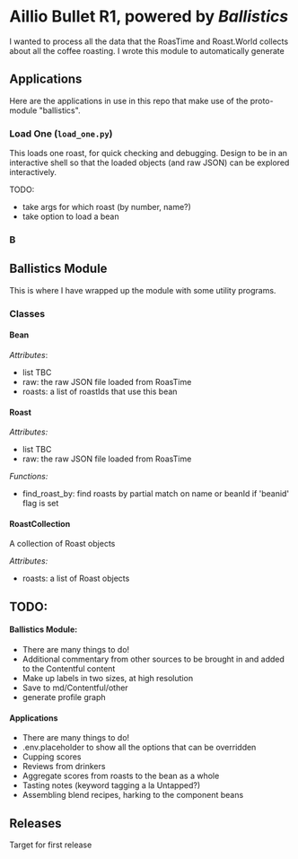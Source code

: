 # Aillio Bullet R1, powered by _Ballistics_

I wanted to process all the data that the RoasTime and Roast.World collects about all 
the coffee roasting.
I wrote this module to automatically generate

## Applications
Here are the applications in use in this repo that make use of the proto-module "ballistics".

### Load One (`load_one.py`)
This loads one roast, for quick checking and debugging.
Design to be in an interactive shell so that the loaded objects (and raw JSON) can 
be explored interactively.

TODO:
- take args for which roast (by number, name?)
- take option to load a bean

### B

## Ballistics Module
This is where I have wrapped up the module with some utility programs.

### Classes
#### Bean

_Attributes_:
- list TBC
- raw: the raw JSON file loaded from RoasTime
- roasts: a list of roastIds that use this bean

#### Roast

_Attributes:_
- list TBC
- raw: the raw JSON file loaded from RoasTime

_Functions:_
- find_roast_by: find roasts by partial match on name or beanId if 'beanid' flag is set

#### RoastCollection
A collection of Roast objects

_Attributes:_
- roasts: a list of Roast objects

## TODO:

#### Ballistics Module:
- There are many things to do!
- Additional commentary from other sources to be brought in and added to the Contentful
content
- Make up labels in two sizes, at high resolution
- Save to md/Contentful/other
- generate profile graph

#### Applications
- There are many things to do!
- .env.placeholder to show all the options that can be overridden
- Cupping scores
- Reviews from drinkers
- Aggregate scores from roasts to the bean as a whole
- Tasting notes (keyword tagging a la Untapped?)
- Assembling blend recipes, harking to the component beans

## Releases
Target for first release

